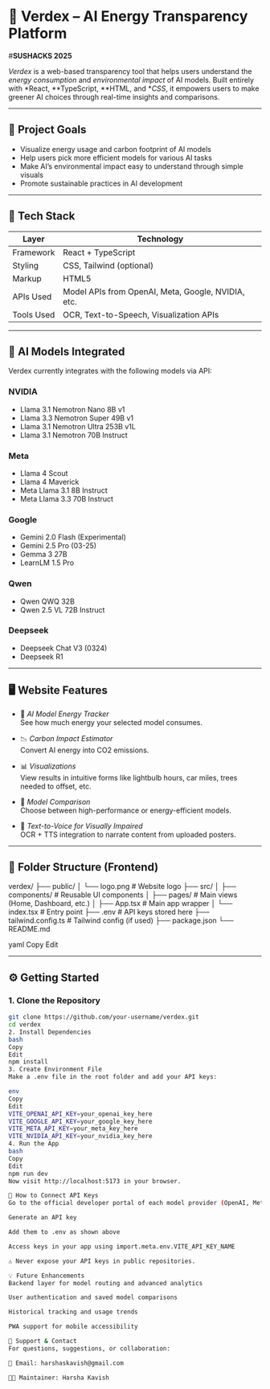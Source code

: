 # 🌿 Verdex – AI Energy Transparency Platform
#**SUSHACKS 2025**

*Verdex* is a web-based transparency tool that helps users understand the *energy consumption* and *environmental impact* of AI models. Built entirely with *React, **TypeScript, **HTML, and **CSS*, it empowers users to make greener AI choices through real-time insights and comparisons.

---

## 🎯 Project Goals

- Visualize energy usage and carbon footprint of AI models
- Help users pick more efficient models for various AI tasks
- Make AI’s environmental impact easy to understand through simple visuals
- Promote sustainable practices in AI development

---

## 🚀 Tech Stack

| Layer        | Technology               |
|-------------|---------------------------|
| Framework   | React + TypeScript        |
| Styling     | CSS, Tailwind (optional)  |
| Markup      | HTML5                     |
| APIs Used   | Model APIs from OpenAI, Meta, Google, NVIDIA, etc. |
| Tools Used  | OCR, Text-to-Speech, Visualization APIs |

---

## 🤖 AI Models Integrated

Verdex currently integrates with the following models via API:

### NVIDIA
- Llama 3.1 Nemotron Nano 8B v1
- Llama 3.3 Nemotron Super 49B v1
- Llama 3.1 Nemotron Ultra 253B v1L
- Llama 3.1 Nemotron 70B Instruct

### Meta
- Llama 4 Scout
- Llama 4 Maverick
- Meta Llama 3.1 8B Instruct
- Meta Llama 3.3 70B Instruct

### Google
- Gemini 2.0 Flash (Experimental)
- Gemini 2.5 Pro (03-25)
- Gemma 3 27B
- LearnLM 1.5 Pro

### Qwen
- Qwen QWQ 32B
- Qwen 2.5 VL 72B Instruct

### Deepseek
- Deepseek Chat V3 (0324)
- Deepseek R1

---

## 🖥 Website Features

- 🌱 *AI Model Energy Tracker*  
  See how much energy your selected model consumes.

- 📉 *Carbon Impact Estimator*  
  Convert AI energy into CO2 emissions.

- 📊 *Visualizations*  
  View results in intuitive forms like lightbulb hours, car miles, trees needed to offset, etc.

- 🧠 *Model Comparison*  
  Choose between high-performance or energy-efficient models.

- 🧾 *Text-to-Voice for Visually Impaired*  
  OCR + TTS integration to narrate content from uploaded posters.

---

## 📁 Folder Structure (Frontend)

verdex/ ├── public/ │ └── logo.png # Website logo ├── src/ │ ├── components/ # Reusable UI components │ ├── pages/ # Main views (Home, Dashboard, etc.) │ ├── App.tsx # Main app wrapper │ └── index.tsx # Entry point ├── .env # API keys stored here ├── tailwind.config.ts # Tailwind config (if used) ├── package.json └── README.md

yaml
Copy
Edit

---

## ⚙ Getting Started

### 1. Clone the Repository

```bash
git clone https://github.com/your-username/verdex.git
cd verdex
2. Install Dependencies
bash
Copy
Edit
npm install
3. Create Environment File
Make a .env file in the root folder and add your API keys:

env
Copy
Edit
VITE_OPENAI_API_KEY=your_openai_key_here
VITE_GOOGLE_API_KEY=your_google_key_here
VITE_META_API_KEY=your_meta_key_here
VITE_NVIDIA_API_KEY=your_nvidia_key_here
4. Run the App
bash
Copy
Edit
npm run dev
Now visit http://localhost:5173 in your browser.

🔑 How to Connect API Keys
Go to the official developer portal of each model provider (OpenAI, Meta, Google, NVIDIA, etc.)

Generate an API key

Add them to .env as shown above

Access keys in your app using import.meta.env.VITE_API_KEY_NAME

⚠ Never expose your API keys in public repositories.

💡 Future Enhancements
Backend layer for model routing and advanced analytics

User authentication and saved model comparisons

Historical tracking and usage trends

PWA support for mobile accessibility

🤝 Support & Contact
For questions, suggestions, or collaboration:

📧 Email: harshaskavish@gmail.com

👨‍💻 Maintainer: Harsha Kavish
